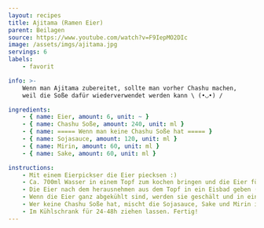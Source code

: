 ```yaml
---
layout: recipes
title: Ajitama (Ramen Eier)
parent: Beilagen
source: https://www.youtube.com/watch?v=F9IepMO2DIc
image: /assets/imgs/ajitama.jpg
servings: 6
labels:
    - favorit

info: >-
    Wenn man Ajitama zubereitet, sollte man vorher Chashu machen,
    weil die Soße dafür wiederverwendet werden kann \ (•◡•) /

ingredients:
    - { name: Eier, amount: 6, unit: ~ }
    - { name: Chashu Soße, amount: 240, unit: ml }
    - { name: ===== Wenn man keine Chashu Soße hat ===== }
    - { name: Sojasauce, amount: 120, unit: ml }
    - { name: Mirin, amount: 60, unit: ml }
    - { name: Sake, amount: 60, unit: ml }

instructions:
    - Mit einem Eierpickser die Eier piecksen :)
    - Ca. 700ml Wasser in einem Topf zum kochen bringen und die Eier für 6 Min kochen.
    - Die Eier nach dem herausnehmen aus dem Topf in ein Eisbad geben (wichtig!).
    - Wenn die Eier ganz abgekühlt sind, werden sie geschält und in einen Zippbeutel mit der Chashu Soße gegeben. Die Luft aus dem Beutel pressen und darauf achten, dass die Eier von allen Seiten bedeckt sind.
    - Wer keine Chashu Soße hat, mischt die Sojasauce, Sake und Mirin im Zippbeutel und gibt dann die geschälten Eier dazu.
    - Im Kühlschrank für 24-48h ziehen lassen. Fertig!
---
```

